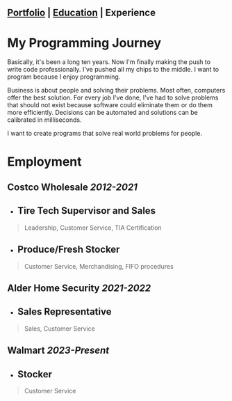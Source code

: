 ## [Portfolio](https://skovranek.github.io/) | [Education](https://skovranek.github.io//education.html) | Experience

# My Programming Journey
Basically, it's been a long ten years. Now I'm finally making the push to write code professionally. I've pushed all my chips to the middle. I want to program because I enjoy programming.

Business is about people and solving their problems. Most often, computers offer the best solution. For every job I've done, I've had to solve problems that should not exist because software could eliminate them or do them more efficiently. Decisions can be automated and solutions can be calibrated in milliseconds. 

I want to create programs that solve real world problems for people. 

# Employment
## Costco Wholesale _2012-2021_
- ## Tire Tech Supervisor and Sales
> Leadership, Customer Service, TIA Certification
- ## Produce/Fresh Stocker
> Customer Service, Merchandising, FIFO procedures

## Alder Home Security _2021-2022_
- ## Sales Representative
> Sales, Customer Service

## Walmart _2023-Present_
- ## Stocker
> Customer Service
